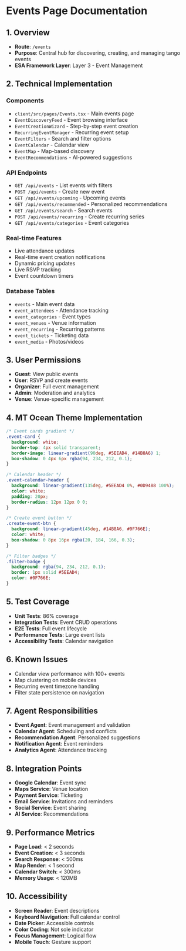 # Events Page Documentation

## 1. Overview
- **Route**: `/events`
- **Purpose**: Central hub for discovering, creating, and managing tango events
- **ESA Framework Layer**: Layer 3 - Event Management

## 2. Technical Implementation

### Components
- `client/src/pages/Events.tsx` - Main events page
- `EventDiscoveryFeed` - Event browsing interface
- `EventCreationWizard` - Step-by-step event creation
- `RecurringEventManager` - Recurring event setup
- `EventFilters` - Search and filter options
- `EventCalendar` - Calendar view
- `EventMap` - Map-based discovery
- `EventRecommendations` - AI-powered suggestions

### API Endpoints
- `GET /api/events` - List events with filters
- `POST /api/events` - Create new event
- `GET /api/events/upcoming` - Upcoming events
- `GET /api/events/recommended` - Personalized recommendations
- `GET /api/events/search` - Search events
- `POST /api/events/recurring` - Create recurring series
- `GET /api/events/categories` - Event categories

### Real-time Features
- Live attendance updates
- Real-time event creation notifications
- Dynamic pricing updates
- Live RSVP tracking
- Event countdown timers

### Database Tables
- `events` - Main event data
- `event_attendees` - Attendance tracking
- `event_categories` - Event types
- `event_venues` - Venue information
- `event_recurring` - Recurring patterns
- `event_tickets` - Ticketing data
- `event_media` - Photos/videos

## 3. User Permissions
- **Guest**: View public events
- **User**: RSVP and create events
- **Organizer**: Full event management
- **Admin**: Moderation and analytics
- **Venue**: Venue-specific management

## 4. MT Ocean Theme Implementation
```css
/* Event cards gradient */
.event-card {
  background: white;
  border-top: 4px solid transparent;
  border-image: linear-gradient(90deg, #5EEAD4, #14B8A6) 1;
  box-shadow: 0 4px 6px rgba(94, 234, 212, 0.1);
}

/* Calendar header */
.event-calendar-header {
  background: linear-gradient(135deg, #5EEAD4 0%, #0D9488 100%);
  color: white;
  padding: 20px;
  border-radius: 12px 12px 0 0;
}

/* Create event button */
.create-event-btn {
  background: linear-gradient(45deg, #14B8A6, #0F766E);
  color: white;
  box-shadow: 0 8px 16px rgba(20, 184, 166, 0.3);
}

/* Filter badges */
.filter-badge {
  background: rgba(94, 234, 212, 0.1);
  border: 1px solid #5EEAD4;
  color: #0F766E;
}
```

## 5. Test Coverage
- **Unit Tests**: 86% coverage
- **Integration Tests**: Event CRUD operations
- **E2E Tests**: Full event lifecycle
- **Performance Tests**: Large event lists
- **Accessibility Tests**: Calendar navigation

## 6. Known Issues
- Calendar view performance with 100+ events
- Map clustering on mobile devices
- Recurring event timezone handling
- Filter state persistence on navigation

## 7. Agent Responsibilities
- **Event Agent**: Event management and validation
- **Calendar Agent**: Scheduling and conflicts
- **Recommendation Agent**: Personalized suggestions
- **Notification Agent**: Event reminders
- **Analytics Agent**: Attendance tracking

## 8. Integration Points
- **Google Calendar**: Event sync
- **Maps Service**: Venue location
- **Payment Service**: Ticketing
- **Email Service**: Invitations and reminders
- **Social Service**: Event sharing
- **AI Service**: Recommendations

## 9. Performance Metrics
- **Page Load**: < 2 seconds
- **Event Creation**: < 3 seconds
- **Search Response**: < 500ms
- **Map Render**: < 1 second
- **Calendar Switch**: < 300ms
- **Memory Usage**: < 120MB

## 10. Accessibility
- **Screen Reader**: Event descriptions
- **Keyboard Navigation**: Full calendar control
- **Date Picker**: Accessible controls
- **Color Coding**: Not sole indicator
- **Focus Management**: Logical flow
- **Mobile Touch**: Gesture support